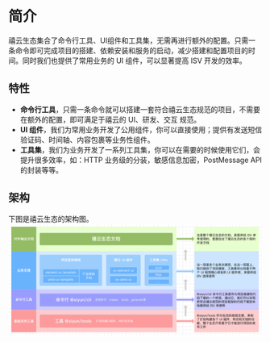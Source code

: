 
# 简介

禧云生态集合了命令行工具、UI组件和工具集，无需再进行额外的配置。只需一条命令即可完成项目的搭建、依赖安装和服务的启动，减少搭建和配置项目的时间。同时我们也提供了常用业务的 UI 组件，可以显著提高 ISV 开发的效率。

## 特性

* **命令行工具**，只需一条命令就可以搭建一套符合禧云生态规范的项目，不需要在额外的配置，即可满足于禧云的 UI、研发、交互 规范。
* **UI 组件**，我们为常用业务开发了公用组件，你可以直接使用；提供有发送短信验证码、时间轴、内容包裹等业务性组件。
* **工具集**，我们为业务开发了一系列工具集，你可以在需要的时候使用它们，会提升很多效率，如：HTTP 业务级的分装，敏感信息加密，PostMessage API 的封装等等。

## 架构
下图是禧云生态的架构图。
![架构图](./pics/structure.png)
